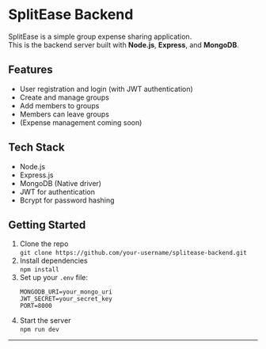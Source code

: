 



# SplitEase Backend

SplitEase is a simple group expense sharing application.  
This is the backend server built with **Node.js**, **Express**, and **MongoDB**.

## Features
- User registration and login (with JWT authentication)
- Create and manage groups
- Add members to groups
- Members can leave groups
- (Expense management coming soon)

## Tech Stack
- Node.js
- Express.js
- MongoDB (Native driver)
- JWT for authentication
- Bcrypt for password hashing

## Getting Started
1. Clone the repo  
   `git clone https://github.com/your-username/splitease-backend.git`
2. Install dependencies  
   `npm install`
3. Set up your `.env` file:
   ```
   MONGODB_URI=your_mongo_uri
   JWT_SECRET=your_secret_key
   PORT=8000
   ```
4. Start the server  
   `npm run dev`

---


